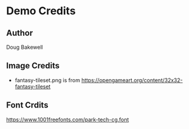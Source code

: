# Demo Credits

## Author

Doug Bakewell

## Image Credits

- fantasy-tileset.png is from https://opengameart.org/content/32x32-fantasy-tileset

## Font Crdits

https://www.1001freefonts.com/park-tech-cg.font